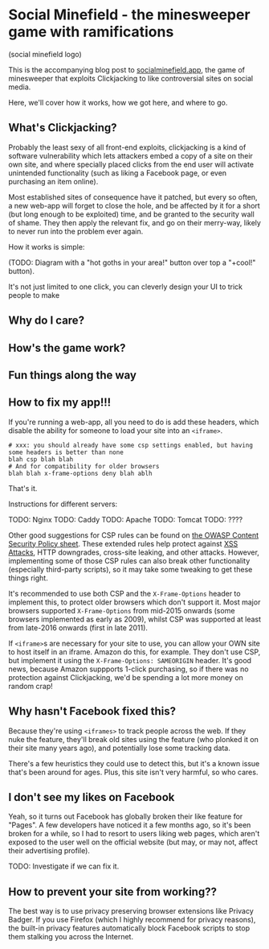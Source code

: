 # Social Minefield - the minesweeper game with ramifications

(social minefield logo)

This is the accompanying blog post to [socialminefield.app](https://socialminefield.app), the game of minesweeper that exploits Clickjacking to like controversial sites on social media.

Here, we'll cover how it works, how we got here, and where to go.

## What's Clickjacking?

Probably the least sexy of all front-end exploits, clickjacking is a kind of software vulnerability which lets attackers embed a copy of a site on their own site, and where specially placed clicks from the end user will activate unintended functionality (such as liking a Facebook page, or even purchasing an item online).

Most established sites of consequence have it patched, but every so often, a new web-app will forget to close the hole, and be affected by it for a short (but long enough to be exploited) time, and be granted to the security wall of shame. They then apply the relevant fix, and go on their merry-way, likely to never run into the problem ever again.

How it works is simple:

(TODO: Diagram with a "hot goths in your area!" button over top a "+cool!" button).

It's not just limited to one click, you can cleverly design your UI to trick people to make 

## Why do I care?

## How's the game work?

## Fun things along the way

## How to fix my app!!!
If you're running a web-app, all you need to do is add these headers, which disable the ability for someone to load your site into an `<iframe>`.

```
# xxx: you should already have some csp settings enabled, but having some headers is better than none
blah csp blah blah
# And for compatibility for older browsers
blah blah x-frame-options deny blah ablh
```

That's it.

Instructions for different servers:

TODO: Nginx
TODO: Caddy
TODO: Apache
TODO: Tomcat
TODO: ????

Other good suggestions for CSP rules can be found on [the OWASP Content Security Policy sheet](https://cheatsheetseries.owasp.org/cheatsheets/Content_Security_Policy_Cheat_Sheet.html). These extended rules help protect against [XSS Attacks](TODO), HTTP downgrades, cross-site leaking, and other attacks. However, implementing some of those CSP rules can also break other functionality (especially third-party scripts), so it may take some tweaking to get these things right.

It's recommended to use both CSP and the `X-Frame-Options` header to implement this, to protect older browsers which don't support it. Most major browsers supported `X-Frame-Options` from mid-2015 onwards (some browsers implemented as early as 2009), whilst CSP was supported at least from late-2016 onwards (first in late 2011).

If `<iframe>`s are necessary for your site to use, you can allow your OWN site to host itself in an iframe. Amazon do this, for example. They don't use CSP, but implement it using the `X-Frame-Options: SAMEORIGIN` header. It's good news, because Amazon suppports 1-click purchasing, so if there was no protection against Clickjacking, we'd be spending a lot more money on random crap!

## Why hasn't Facebook fixed this?
Because they're using `<iframes>` to track people across the web. If they nuke the feature, they'll break old sites using the feature (who plonked it on their site many years ago), and potentially lose some tracking data.

There's a few heuristics they could use to detect this, but it's a known issue that's been around for ages. Plus, this site isn't very harmful, so who cares.

## I don't see my likes on Facebook
Yeah, so it turns out Facebook has globally broken their like feature for "Pages". A few developers have noticed it a few months ago, so it's been broken for a while, so I had to resort to users liking web pages, which aren't exposed to the user well on the official website (but may, or may not, affect their advertising profile).

TODO: Investigate if we can fix it.

## How to prevent your site from working??
The best way is to use privacy preserving browser extensions like Privacy Badger. If you use Firefox (which I highly recommend for privacy reasons), the built-in privacy features automatically block Facebook scripts to stop them stalking you across the Internet.

